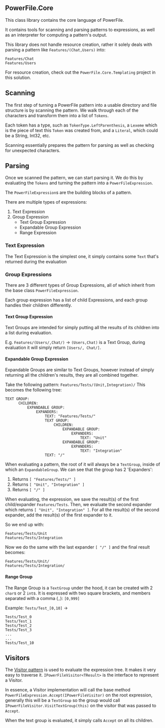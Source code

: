 ﻿## PowerFile.Core
This class library contains the core language of PowerFile.

It contains tools for scanning and parsing patterns to expressions, as well as an interpreter for computing a pattern's output.

This library does not handle resource creation, rather it solely deals with parsing a pattern like `Features/(Chat,Users)` into:
```
Features/Chat
Features/Users
```
For resource creation, check out the `PowerFile.Core.Templating` project in this solution.

## Scanning
The first step of turning a PowerFile pattern into a usable directory and file structure is by scanning the pattern.
We walk through each of the characters and transform them into a list of `Tokens`.

Each token has a type, such as `TokenType.LeftParenthesis`, a `Lexeme` which is the piece of text this `Token` was created from, and a `Literal`, which could be a String, Int32, etc.

Scanning essentially prepares the pattern for parsing as well as checking for unexpected characters.

## Parsing
Once we scanned the pattern, we can start parsing it. We do this by evaluating the `Tokens` and turning the pattern into a `PowerFileExpression`.

The `PowerFileExpression`s are the building blocks of a pattern.

There are multiple types of expressions:
1. Text Expression
2. Group Expression
   - Text Group Expression
   - Expandable Group Expression
   - Range Expression

### Text Expression
The Text Expression is the simplest one, it simply contains some `Text` that's returned during the evaluation

### Group Expressions
There are 3 different types of Group Expressions, all of which inherit from the base class `PowerFileExpression`.

Each group expression has a list of child Expressions, and each group handles their children differently.
#### Text Group Expression
Text Groups are intended for simply putting all the results of its children into a list during evaluation.

E.g. `Features/(Users/,Chat/)` -> `(Users,Chat)` is a Text Group, during evaluation it will simply return `[Users/, Chat/]`.

#### Expandable Group Expression
Expandable Groups are similar to Text Groups, however instead of simply returning all the children's results, they are all combined together.

Take the following pattern: `Features/Tests/(Unit,Integration)/`
This becomes the following tree:
```
TEXT GROUP:
      CHILDREN:
          EXPANDABLE GROUP:
              EXPANDERS:
                  TEXT: "Features/Tests/"
                  TEXT GROUP:
                      CHILDREN:
                          EXPANDABLE GROUP:
                              EXPANDERS:
                                  TEXT: "Unit"
                          EXPANDABLE GROUP:
                              EXPANDERS:
                                  TEXT: "Integration"
                  TEXT: "/"

```
When evaluating a pattern, the root of it will always be a `TextGroup`, inside of which an `ExpandableGroup`.
We can see that the group has 2 'Expanders':
1. Returns `[ "Features/Tests/" ]`
2. Returns `[ "Unit", "Integration" ]`
3. Returns `[ "/" ]`

When evaluating, the expression, we save the result(s) of the first child/expander `Features/Tests`.
Then, we evaluate the second expander which returns `[ "Unit", "Integration" ]`.
For all the result(s) of the second expander, add the result(s) of the first expander to it.

So we end up with:
```
Features/Tests/Unit
Features/Tests/Integration
```

Now we do the same with the last expander `[ "/" ]` and the final result becomes:
```
Features/Tests/Unit/
Features/Tests/Integration/
```

#### Range Group
The Range Group is a `TextGroup` under the hood, it can be created with 2 `char`s or 2 `int`s.
It is expressed with two square brackets, and members separated with a comma (`,`): `[0,999]`

Example: `Tests/Test_[0,10]` ->
```
Tests/Test_0
Tests/Test_1
Tests/Test_2
Tests/Test_3
...
...
Tests/Test_10
```

## Visitors
The [Visitor pattern](https://refactoring.guru/design-patterns/visitor) is used to evaluate the expression tree.
It makes it very easy to traverse it. `IPowerFileVisitor<TResult>` is the interface to represent a Visitor.

In essence, a Visitor implementation will call the base method `PowerFileExpression.Accept(IPowerFileVisitor)` on the root expression, 
generally this will be a `TextGroup` so the group would call `IPowerFileVisitor.VisitTextGroup(this)` on the visitor that was passed to `Accept`.

When the text group is evaluated, it simply calls `Accept` on all its children.